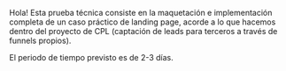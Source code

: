 Hola!
Esta prueba técnica consiste en la maquetación e implementación completa de un caso práctico de landing page, acorde a lo que hacemos dentro del proyecto de CPL (captación de leads para terceros a través de funnels propios).

El periodo de tiempo previsto es de 2-3 días.
